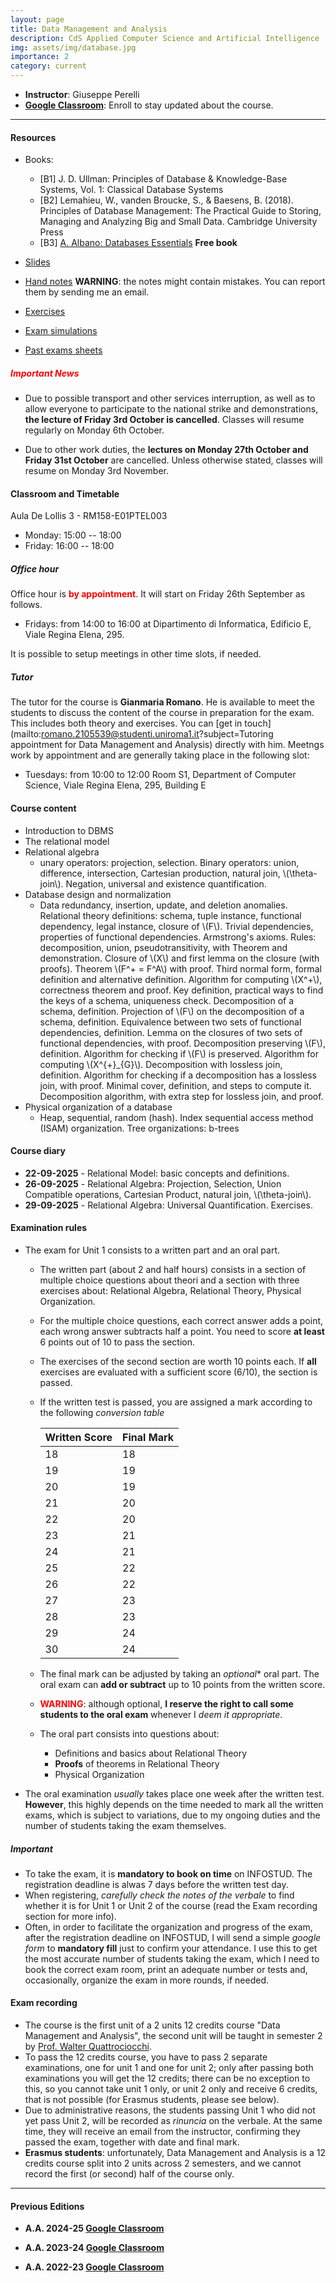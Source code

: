 ```yaml
---
layout: page
title: Data Management and Analysis 
description: CdS Applied Computer Science and Artificial Intelligence
img: assets/img/database.jpg
importance: 2
category: current
---
```


 - **Instructor**: Giuseppe Perelli
 - **[Google Classroom](https://classroom.google.com/c/MjM0ODU1NDU5MzBa?cjc=uygvvjxi)**: Enroll to stay updated about the course.
<!--   - **Codice OPIS**: SN4A9A6Q ([Vademecum](https://www.uniroma1.it/en/pagina/student-opinion-survey-opis)) -->

------


#### Resources
- Books:
  - [B1] J. D. Ullman: Principles of Database & Knowledge-Base Systems, Vol. 1: Classical Database Systems
  - [B2] Lemahieu, W., vanden Broucke, S., & Baesens, B. (2018). Principles of Database Management: The Practical Guide to Storing, Managing and Analyzing Big and Small Data. Cambridge University Press
  - [B3] [A. Albano: Databases Essentials](https://www.fondamentidibasididati.it/) **Free book**

- [Slides](https://drive.google.com/drive/folders/1w_x8EK4SN6WiPuuDG8XtrqjxfVCga3f9?usp=sharing)
- [Hand notes](https://drive.google.com/drive/folders/12YOdTpneBSp8hhmSqzJwPvkqhAgsVBSE?usp=sharing) **WARNING**: the notes might contain mistakes. You can report them by sending me an email.
- [Exercises](https://drive.google.com/drive/folders/1_KQJe6iYN_n7bcm6LlJTLkeUeGsNkV7p?usp=sharing)
- [Exam simulations](https://drive.google.com/drive/folders/1OoCmqzMN04iTN4foI8suPfceJRLaTjlc?usp=sharing)
- [Past exams sheets](https://drive.google.com/drive/folders/1eHVjiabSOjRHNqRuM7ooAwpi0-hKfHcG?usp=sharing)

##### **<span style="color:red"> Important News </span>**

 - Due to possible transport and other services interruption, as well as to allow everyone to participate to the national strike and demonstrations, **the lecture of Friday 3rd October is cancelled**. Classes will resume regularly on Monday 6th October.

 - Due to other work duties, the **lectures on Monday 27th October and Friday 31st October** are cancelled. Unless otherwise stated, classes will resume on Monday 3rd November.

#### Classroom and Timetable

Aula De Lollis 3 - RM158-E01PTEL003

 - Monday: 15:00 -- 18:00
 - Friday: 16:00 -- 18:00

##### Office hour

Office hour is **<span style="color:red">by appointment</span>**. It will start on Friday 26th September as follows.

- Fridays: from 14:00 to 16:00 at Dipartimento di Informatica, Edificio E, Viale Regina Elena, 295.

It is possible to setup meetings in other time slots, if needed.

##### Tutor

The tutor for the course is **Gianmaria Romano**. He is available to meet the students to discuss the content of the course in preparation for the exam. This includes both theory and exercises. You can [get in touch](mailto:romano.2105539@studenti.uniroma1.it?subject=Tutoring appointment for Data Management and Analysis) directly with him. Meetngs work by appointment and are generally taking place in the following slot:

- Tuesdays: from 10:00 to 12:00 Room S1, Department of Computer Science, Viale Regina Elena, 295, Building E


#### **Course content**

- Introduction to DBMS
- The relational model
- Relational algebra
  - unary operators: projection, selection. Binary operators: union, difference, intersection, Cartesian production, natural join, \\(\theta-join\\). Negation, universal and existence quantification.
- Database design and normalization
  - Data redundancy, insertion, update, and deletion anomalies. Relational theory definitions: schema, tuple instance, functional dependency, legal instance, closure of \\(F\\). Trivial dependencies, properties of functional dependencies. Armstrong's axioms. Rules: decomposition, union, pseudotransitivity, with Theorem and demonstration. Closure of \\(X\\) and first lemma on the closure (with proofs). Theorem \\(F^+ = F^A\\) with proof. Third normal form, formal definition and alternative definition. Algorithm for computing \\(X^+\\), correctness theorem and proof. Key definition, practical ways to find the keys of a schema, uniqueness check. Decomposition of a schema, definition. Projection of \\(F\\) on the decomposition of a schema, definition. Equivalence between two sets of functional dependencies, definition. Lemma on the closures of two sets of functional dependencies, with proof. Decomposition preserving \\(F\\), definition. Algorithm for checking if \\(F\\) is preserved. Algorithm for computing \\(X^{+}_{G}\\). Decomposition with lossless join, definition. Algorithm for checking if a decomposition has a lossless join, with proof. Minimal cover, definition, and steps to compute it. Decomposition algorithm, with extra step for lossless join, and proof.
- Physical organization of a database
  - Heap, sequential, random (hash). Index sequential access method (ISAM) organization. Tree organizations: b-trees

#### Course diary

 - **22-09-2025** - Relational Model: basic concepts and definitions.
 - **26-09-2025** - Relational Algebra: Projection, Selection, Union Compatible operations, Cartesian Product, natural join, \\(\theta-join\\).
 - **29-09-2025** - Relational Algebra: Universal Quantification. Exercises.
<!--  - **08-10-2024** - Relational Algebra: Exercises. -->
<!--  - **10-10-2024** - Relational Theory: relation schemas, instances, functional dependences, closure, keys. -->
<!--  - **15-10-2024** - Relational Theory: Armstrong's Axioms, closure of \\(X\\), equivalence \\(F^+ = F^A\\). -->
<!--  - **17-10-2024** - Relational Theory: Third normal form (3NF). -->
<!--  - **29-10-2024** - Relational Theory: 3NF and BCNF. Exercises on Relational Algebra. -->
<!--  - **31-10-2024** - Relational Theory: Computing the closure of \\(X\\). -->
<!--  - **05-11-2024** - Relational Theory: Checking Keys and 3NF. Dependence preservation. -->
<!--  - **07-11-2024** - Relational Theory: Dependence preservation, Computing \\(X^{+}_{G}\\) from \\(F\\). -->
<!--  - **12-11-2024** - Relational Theory: Exercises on checking that a given decomposition preserves \\(F\\). Lossless join. -->
<!--  - **14-11-2024** - Relational Theory: Checking Lossless Join Decompositions (Algorithm). -->
<!--  - **21-11-2024** - Relational Theory: Checking Lossless Join Decompositions (Exercises). -->
<!--  - **26-11-2024** - Relational Theory: Minimal covers and Decompositions. -->
<!--  - **28-11-2024** - Relational Theory: Finding a decomposition of a relational schema. -->
<!--  - **03-12-2024** - Physical Organization: Heap, Sequential, and Hash files. -->
<!--  - **05-12-2024** - Physical Organization: Exercises on file organization. -->
<!--  - **10-12-2024** - Physical Organization: B-trees. -->
<!--  - **12-12-2024** - Physical Organization: Exercises on file organizations. -->
<!--  - **17-12-2024** - Exam Simulation. -->
<!--  - **19-12-2024** - Relational Theory: Recap on decomposition preserving dependencies. -->

#### Examination rules
- The exam for Unit 1 consists to a written part and an oral part.
  - The written part (about 2 and half hours) consists in a section of multiple choice questions about theori and a section with three exercises about: Relational Algebra, Relational Theory, Physical Organization.
  - For the multiple choice questions, each correct answer adds a point, each wrong answer subtracts half a point. You need to score **at least** 6 points out of 10 to pass the section.
  - The exercises of the second section are worth 10 points each. If **all** exercises are evaluated with a sufficient score (6/10), the section is passed.
  - If the written test is passed, you are assigned a mark according to the following *conversion table*

    | **Written Score** | **Final Mark** |
    |-------------------|----------------|
    |   18              |     18         |
    |   19              |     19         |
    |   20              |     19         |
    |   21              |     20         |
    |   22              |     20         |
    |   23              |     21         |
    |   24              |     21         |
    |   25              |     22         |
    |   26              |     22         |
    |   27              |     23         |
    |   28              |     23         |
    |   29              |     24         |
    |   30              |     24         |

  - The final mark can be adjusted by taking an *optional** oral part. The oral exam can **add or subtract** up to 10 points from the written score.
  - **<span style="color:red">WARNING</span>**: although optional, **I reserve the right to call some students to the oral exam** whenever I *deem it appropriate*.
  - The oral part consists into questions about:
    - Definitions and basics about Relational Theory
    - **Proofs** of theorems in Relational Theory
    - Physical Organization
<!--     - Concurrency -->
  - The oral examination *usually* takes place one week after the written test. **However**, this highly depends on the time needed to mark all the written exams, which is subject to variations, due to my ongoing duties and the number of students taking the exam themselves.

##### **Important**

- To take the exam, it is **mandatory to book on time** on INFOSTUD. The registration deadline is alwas 7 days before the written test day.
- When registering, *carefully check the notes of the verbale* to find whether it is for Unit 1 or Unit 2 of the course (read the Exam recording section for more info).
- Often, in order to facilitate the organization and progress of the exam, after the registration deadline on INFOSTUD, I will send a simple *google form* to **mandatory fill** just to confirm your attendance. I use this to get the most accurate number of students taking the exam, which I need to book the correct exam room, print an adequate number or tests and, occasionally, organize the exam in more rounds, if needed.

#### Exam recording

- The course is the first unit of a 2 units 12 credits course "Data Management and Analysis", the second unit will be taught in semester 2 by [Prof. Walter Quattrociocchi](https://walterquattrociocchi.site.uniroma1.it/).
- To pass the 12 credits course, you have to pass 2 separate examinations, one for unit 1 and one for unit 2; only after passing both examinations you will get the 12 credits; there can be no exception to this, so you cannot take unit 1 only, or unit 2 only and receive 6 credits, that is not possible (for Erasmus students, please see below).
- Due to administrative reasons, the students passing Unit 1 who did not yet pass Unit 2, will be recorded as *rinuncia* on the verbale. At the same time, they will receive an email from the instructor, confirming they passed the exam, together with date and final mark.
- **Erasmus students**: unfortunately, Data Management and Analysis is a 12 credits course split into 2 units across 2 semesters, and we cannot record the first (or second) half of the course only.

------

#### Previous Editions

- **A.A. 2024-25 [Google Classroom](https://classroom.google.com/c/NzExMDI3NTU1ODMx?cjc=6liexth)**

- **A.A. 2023-24 [Google Classroom](https://classroom.google.com/c/NjIzNTcyNDQ1OTk5?cjc=w2alm6o)**

- **A.A. 2022-23 [Google Classroom](https://classroom.google.com/c/NTM4NjE5NTc0NDYx?cjc=f6gyif7)**
